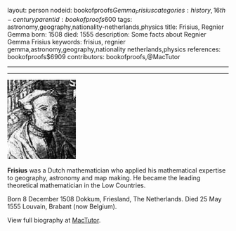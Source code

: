 layout: person
nodeid: bookofproofs$Gemma_Frisius
categories: history,16th-century
parentid: bookofproofs$600
tags: astronomy,geography,nationality-netherlands,physics
title: Frisius, Regnier Gemma
born: 1508
died: 1555
description: Some facts about Regnier Gemma Frisius
keywords: frisius, regnier gemma,astronomy,geography,nationality netherlands,physics
references: bookofproofs$6909
contributors: bookofproofs,@MacTutor

---


---

![Gemma_Frisius.jpg](https://github.com/bookofproofs/bookofproofs.github.io/blob/main/_sources/_assets/images/portraits/Gemma_Frisius.jpg?raw=true)

**Frisius** was a Dutch mathematician who applied his mathematical expertise to geography, astronomy and map making. He became the leading theoretical mathematician in the Low Countries.

Born 8 December 1508 Dokkum, Friesland, The Netherlands. Died 25 May 1555 Louvain, Brabant (now Belgium).


View full biography at [MacTutor](https://mathshistory.st-andrews.ac.uk/Biographies/Gemma_Frisius/).